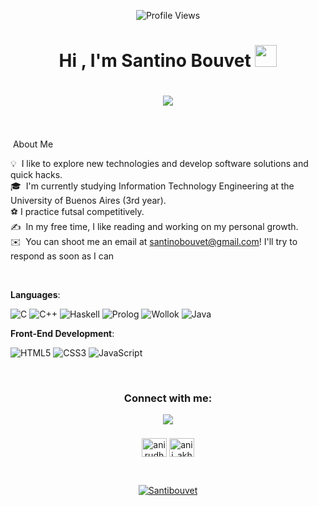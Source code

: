 <p align = "center">
	<img src = "https://komarev.com/ghpvc/?username=Santibouvet&style=plastic&color=blueviolet" alt = "Profile Views"/>
</p>

<h1 align="center"><b>Hi , I'm Santino Bouvet </b><img src="https://media.giphy.com/media/hvRJCLFzcasrR4ia7z/giphy.gif" width="35"></h1>
<!--
titulo "nombre y apellido" ; "ingenieria en sistemas"
-->


<h1 align="center">
	<img src="https://readme-typing-svg.herokuapp.com?font=Time+New+Roman&color=b&size=25&center=true&vCenter=true&width=600&height=100&lines=Software+Engineering;">
</h1>
<br />
<br />



<!--
Informacion personal
-->

<div align="left">
 &nbsp;About Me

💡 &nbsp;I like to explore new technologies and develop software solutions and quick hacks.\
🎓 &nbsp;I'm currently studying Information Technology Engineering at the University of Buenos Aires (3rd year).\
⚽ I practice futsal competitively.\
✍️ &nbsp;In my free time, I like reading and working on my personal growth.\
✉️ &nbsp;You can shoot me an email at santinobouvet@gmail.com! I'll try to respond as soon as I can
</div>

<br />


<p align="center">

 **Languages**:
    
![C](https://img.shields.io/badge/C%20-%232370ED.svg?style=for-the-badge&logo=c&logoColor=white)
![C++](https://img.shields.io/badge/C++%20-%2300599C.svg?style=for-the-badge&logo=c%2B%2B&logoColor=white)
![Haskell](https://img.shields.io/badge/Haskell-5D4F85.svg?style=for-the-badge&logo=Haskell&logoColor=white)
![Prolog](https://img.shields.io/badge/Prolog-D30001.svg?style=for-the-badge&logo=&logoColor=white)
![Wollok](https://img.shields.io/badge/Wollok-CC342D.svg?style=for-the-badge&logo=&logoColor=white)
![Java](https://img.shields.io/badge/java-%23ED8B00.svg?style=for-the-badge&logo=java&logoColor=white)&nbsp;
<br>   
    
 **Front-End Development**:

   ![HTML5](https://img.shields.io/badge/HTML5%20-%23E34F26.svg?style=for-the-badge&logo=html5&logoColor=white)
   ![CSS3](https://img.shields.io/badge/CSS%20-%231572B6.svg?style=for-the-badge&logo=css3&logoColor=white)
   ![JavaScript](https://img.shields.io/badge/JavaScript%20-%23F7DF1E.svg?style=for-the-badge&logo=javascript&logoColor=black)




<div align="center">
<br />
<h3 align="center">Connect with me:</h3>
<p align="center">

<a href="mailto:santinobouvet@gmail.com" target="_blank"><img src="https://img.shields.io/badge/gmail‎ ‎‎‎ ‎ ‎ ‎  ‎  -%23EA4335.svg?style=for-the-badge&logo=gmail&logoColor=white" t=mail style="margin-bottom: 5px;" /></a>	
 <br />
<a href="https://www.linkedin.com/in/santino-bouvet-7b9304293/" target="blank"><img align="center" src="https://raw.githubusercontent.com/rahuldkjain/github-profile-readme-generator/master/src/images/icons/Social/linked-in-alt.svg" alt="anirudh-rai-072732220" height="30" width="40" /></a>
<a href="https://instagram.com/santibouvet" target="blank"><img align="center" src="https://raw.githubusercontent.com/rahuldkjain/github-profile-readme-generator/master/src/images/icons/Social/instagram.svg" alt="anii_akhil" height="30" width="40" /></a>

<br>
<p align="center">
  <a href="https://github.com/Santibouvet">
    <img src="https://github-readme-streak-stats.herokuapp.com/?user=Santibouvet&&theme=tokyonight" alt="Santibouvet" />
  </a>
</p>

